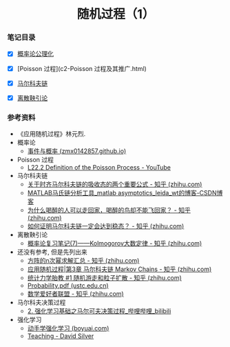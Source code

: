 <h1 align="center">随机过程（1）</h1>



### 笔记目录

- [x] [概率论公理化](c1-概率论公理化.html)
- [x] [Poisson 过程](c2-Poisson 过程及其推广.html)
- [x] [马尔科夫链](c3-马尔科夫链.html)
- [x] [离散鞅引论](c4-离散鞅引论.html)



### 参考资料

- 《应用随机过程》林元烈.
- 概率论
  - [事件与概率 (zmx0142857.github.io)](https://zmx0142857.github.io/note/#math/prob/1)
- Poisson 过程
  - [L22.2 Definition of the Poisson Process - YouTube](https://www.youtube.com/watch?v=D_EGYzqmapc)
- 马尔科夫链
  - [关于时齐马尔科夫链的吸收态的两个重要公式 - 知乎 (zhihu.com)](https://zhuanlan.zhihu.com/p/141788195)
  - [MATLAB马氏链分析工具_matlab asymptotics_leida_wt的博客-CSDN博客](https://blog.csdn.net/leida_wt/article/details/107504137)
  - [为什么喝醉的人可以走回家，喝醉的鸟却不能飞回家？ - 知乎 (zhihu.com)](https://www.zhihu.com/question/67585992)
  - [如何证明马尔科夫链一定会达到稳态？ - 知乎 (zhihu.com)](https://www.zhihu.com/question/443244508)
- 离散鞅引论
  - [概率论复习笔记(7)——Kolmogorov大数定律 - 知乎 (zhihu.com)](https://zhuanlan.zhihu.com/p/69607174)
- 还没有参考, 但是先列出来
  - [方阵的n次幂求解汇总 - 知乎 (zhihu.com)](https://zhuanlan.zhihu.com/p/362706255)
  - [应用随机过程|第3章 马尔科夫链 Markov Chains - 知乎 (zhihu.com)](https://zhuanlan.zhihu.com/p/347500549)
  - [统计力学胎教 #1 随机游走和粒子扩散 - 知乎 (zhihu.com)](https://zhuanlan.zhihu.com/p/604629835)
  - [Probability.pdf (ustc.edu.cn)](http://home.ustc.edu.cn/~richardzheng/math/Probability.pdf)
  - [数学爱好者联盟 - 知乎 (zhihu.com)](https://www.zhihu.com/column/c_1286380782685429760)
- 马尔科夫决策过程
  - [2. 强化学习基础之马尔可夫决策过程_哔哩哔哩_bilibili](https://www.bilibili.com/video/BV1oe4y187Qa/?share_source=copy_web&vd_source=062459d9691bbc349aed230eb0e76a64)
- 强化学习
  - [动手学强化学习 (boyuai.com)](https://hrl.boyuai.com/)
  - [Teaching - David Silver](https://www.davidsilver.uk/teaching/)